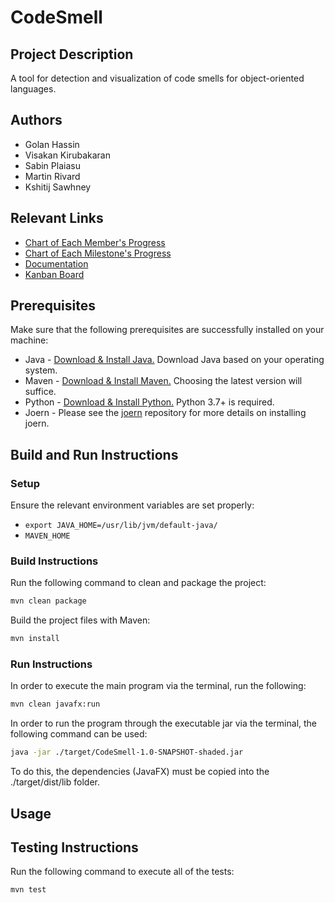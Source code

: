 # CodeSmell

## Project Description

A tool for detection and visualization of code smells for object-oriented languages.

## Authors

- Golan Hassin
- Visakan Kirubakaran
- Sabin Plaiasu
- Martin Rivard
- Kshitij Sawhney

## Relevant Links

- [Chart of Each Member's Progress](https://github.com/users/vikiru/projects/2/insights/1)
- [Chart of Each Milestone's Progress](https://github.com/users/vikiru/projects/2/insights/4)
- [Documentation](#)
- [Kanban Board](https://github.com/users/vikiru/projects/2)

## Prerequisites

Make sure that the following prerequisites are successfully installed on your machine:

- Java - [Download & Install Java.](https://www.java.com/en/download/manual.jsp) Download Java based on
  your operating system.
- Maven - [Download & Install Maven.](https://maven.apache.org/download.cgi) Choosing the latest version will suffice.
- Python - [Download & Install Python.](https://www.python.org/downloads/) Python 3.7+ is required.
- Joern - Please see the [joern](https://github.com/joernio/joern) repository for more details on installing joern.

## Build and Run Instructions

### Setup

Ensure the relevant environment variables are set properly:

- `export JAVA_HOME=/usr/lib/jvm/default-java/`
- `MAVEN_HOME`

### Build Instructions

Run the following command to clean and package the project:

```bash
mvn clean package
```

Build the project files with Maven:

```bash
mvn install
```

### Run Instructions

In order to execute the main program via the terminal, run the following:

```bash
mvn clean javafx:run
```

In order to run the program through the executable jar via the terminal, the following command can be used:

```bash
java -jar ./target/CodeSmell-1.0-SNAPSHOT-shaded.jar
```

To do this, the dependencies (JavaFX) must be copied into the ./target/dist/lib folder.

## Usage

## Testing Instructions

Run the following command to execute all of the tests:

```bash
mvn test
```